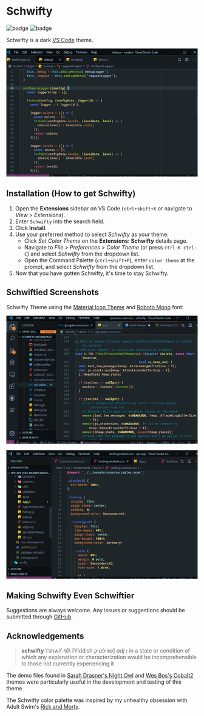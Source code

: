 # Schwifty

![badge](https://vsmarketplacebadge.apphb.com/version/simchawood.schwifty.svg)
![badge](https://img.shields.io/github/license/SimchaWood/schwifty)

Schwifty is a dark [VS Code](https://code.visualstudio.com/) theme.

![screenshot1](images/screenshot1.png)

## Installation (How to get Schwifty)

1. Open the **Extensions** sidebar on VS Code (`ctrl+shift+X` or navigate to *View* > *Extensions*).
2. Enter `Schwifty` into the search field.
3. Click **Install**.
4. Use your preferred method to select *Schwifty* as your theme:
    - Click *Set Color Theme* on the **Extensions: Schwifty** details page.
    - Navigate to *File* > *Preferences* > *Color Theme* (or press `ctrl-K ctrl-C`) and select *Schwifty* from the dropdown list.
    - Open the Command Palette (`ctrl+shift+P`), enter `color theme` at the prompt, and select *Schwifty* from the dropdown list.
5. Now that you have gotten Schwifty, it's time to stay Schwifty.

## Schwiftied Screenshots

Schwifty Theme using the [Material Icon Theme](https://marketplace.visualstudio.com/items?itemName=PKief.material-icon-theme) and [Roboto Mono](https://fonts.google.com/specimen/Roboto+Mono) font:

![screenshot2](images/screenshot3.png)

![screenshot3](images/screenshot2.png)

## Making Schwifty Even Schwiftier

Suggestions are always welcome. Any issues or suggestions should be submitted through [GitHub](https://github.com/SimchaWood/schwifty/issues).

## Acknowledgements

> **schwifty** \\&#712;shwif-tē\\ [Yiddish &#x05e9;&#x05f0;&#x05d9;&#x05e4;&#x05bf;&#x05d8;&#x05d9;&#x05e7;] *adj* **:** in a state or condition of which any explanation or characterization would be incomprehensible to those not currently experiencing it

The demo files found in [Sarah Drasner's Night Owl](https://marketplace.visualstudio.com/items?itemName=sdras.night-owl&WT.mc_id=twitter-social-sdras) and [Wes Bos's Cobalt2](https://marketplace.visualstudio.com/items?itemName=wesbos.theme-cobalt2&WT.mc_id=github-theme-sdras) themes were particularly useful in the development and testing of this theme.

The Schwifty color palette was inspired by my unhealthy obsession with Adult Swim's [Rick and Morty](https://www.rickandmorty.com/).
